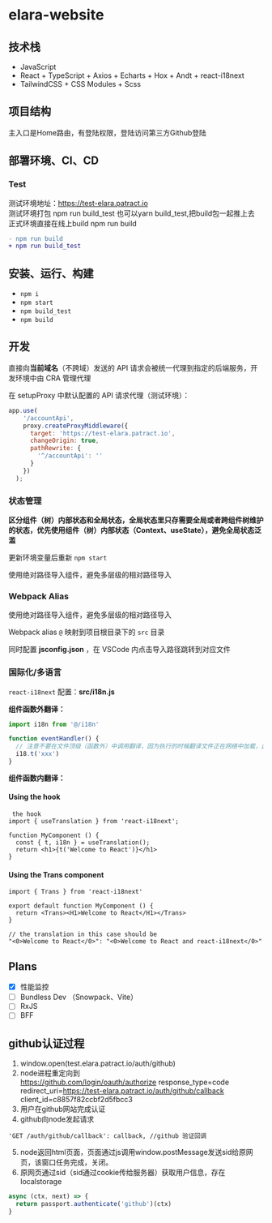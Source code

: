 # elara-website

## 技术栈

- JavaScript
- React + TypeScript + Axios + Echarts + Hox + Andt + react-i18next
- TailwindCSS + CSS Modules + Scss


## 项目结构
主入口是Home路由，有登陆权限，登陆访问第三方Github登陆

## 部署环境、CI、CD

### Test
测试环境地址：<a href="https://test-elara.patract.io">https://test-elara.patract.io</a></br>
测试环境打包 npm run build_test  也可以yarn build_test,把build包一起推上去
正式环境直接在线上build npm run build

```diff
- npm run build
+ npm run build_test
```

## 安装、运行、构建

- `npm i`
- `npm start`
- `npm build_test`
- `npm build`

## 开发


直接向**当前域名**（不跨域）发送的 API 请求会被统一代理到指定的后端服务，开发环境中由 CRA 管理代理

在 setupProxy 中默认配置的 API 请求代理（测试环境）：

```js
app.use(
    '/accountApi',
    proxy.createProxyMiddleware({
      target: 'https://test-elara.patract.io',
      changeOrigin: true,
      pathRewrite: {
        '^/accountApi': ''
      }
    })
  );
```

### 状态管理

**区分组件（树）内部状态和全局状态，全局状态里只存需要全局或者跨组件树维护的状态，优先使用组件（树）内部状态（Context、useState），避免全局状态泛滥**


更新环境变量后重新 `npm start`

使用绝对路径导入组件，避免多层级的相对路径导入

### Webpack Alias

使用绝对路径导入组件，避免多层级的相对路径导入

Webpack alias `@` 映射到项目根目录下的 `src` 目录

同时配置 **jsconfig.json** ，在 VSCode 内点击导入路径跳转到对应文件


### 国际化/多语言

`react-i18next` 配置：**src/i18n.js**

**组件函数外翻译：**

```js
import i18n from '@/i18n'

function eventHandler() {
  // 注意不要在文件顶级（函数外）中调用翻译，因为执行的时候翻译文件正在网络中加载，此时调用翻译结果是空字符串
  i18.t('xxx')
}
```

**组件函数内翻译：**

#### Using the hook

```react
 the hook
import { useTranslation } from 'react-i18next';

function MyComponent () {
  const { t, i18n } = useTranslation();
  return <h1>{t('Welcome to React')}</h1>
}
```

#### Using the Trans component

```react
import { Trans } from 'react-i18next'

export default function MyComponent () {
  return <Trans><H1>Welcome to React</H1></Trans>
}

// the translation in this case should be
"<0>Welcome to React</0>": "<0>Welcome to React and react-i18next</0>"
```

## Plans

- [X] 性能监控
- [ ] Bundless Dev （Snowpack、Vite）
- [ ] RxJS
- [ ] BFF

## github认证过程
1. window.open(test.elara.patract.io/auth/github)
2. node进程重定向到  
  https://github.com/login/oauth/authorize
  response_type=code  
  redirect_uri=https://test-elara.patract.io/auth/github/callback  
  client_id=c8857f82ccbf2d5fbcc3
3. 用户在github网站完成认证
4. github向node发起请求
```
'GET /auth/github/callback': callback, //github 验证回调
```
5. node返回html页面，页面通过js调用window.postMessage发送sid给原网页，该窗口任务完成，关闭。
6. 原网页通过sid（sid通过cookie传给服务器）获取用户信息，存在localstorage
``` js
async (ctx, next) => {
  return passport.authenticate('github')(ctx)
}
```

